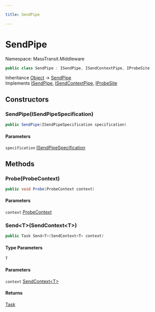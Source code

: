 ```yaml
---

title: SendPipe

---
```


# SendPipe

Namespace: MassTransit.Middleware

```csharp
public class SendPipe : ISendPipe, ISendContextPipe, IProbeSite
```

Inheritance [Object](https://learn.microsoft.com/en-us/dotnet/api/system.object) → [SendPipe](../masstransit-middleware/sendpipe)<br/>
Implements [ISendPipe](../masstransit-transports/isendpipe), [ISendContextPipe](../masstransit-transports/isendcontextpipe), [IProbeSite](../masstransit/iprobesite)

## Constructors

### **SendPipe(ISendPipeSpecification)**

```csharp
public SendPipe(ISendPipeSpecification specification)
```

#### Parameters

`specification` [ISendPipeSpecification](../masstransit-configuration/isendpipespecification)<br/>

## Methods

### **Probe(ProbeContext)**

```csharp
public void Probe(ProbeContext context)
```

#### Parameters

`context` [ProbeContext](../masstransit/probecontext)<br/>

### **Send\<T\>(SendContext\<T\>)**

```csharp
public Task Send<T>(SendContext<T> context)
```

#### Type Parameters

`T`<br/>

#### Parameters

`context` [SendContext\<T\>](../masstransit/sendcontext-1)<br/>

#### Returns

[Task](https://learn.microsoft.com/en-us/dotnet/api/system.threading.tasks.task)<br/>
